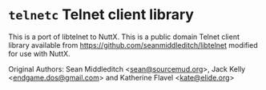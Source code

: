# `telnetc` Telnet client library

This is a port of libtelnet to NuttX. This is a public domain Telnet
client library available from
<https://github.com/seanmiddleditch/libtelnet> modified for use with
NuttX.

Original Authors: Sean Middleditch \<<sean@sourcemud.org>\>, Jack Kelly
\<<endgame.dos@gmail.com>\> and Katherine Flavel \<<kate@elide.org>\>
